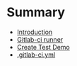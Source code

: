 # Summary

* [Introduction](README.md)
* [Gitlab-ci runner](chapter1.md)
* [Create Test Demo](create-test-demo.md)
* [.gitlab-ci.yml](gitlab-ci-gitlab-ciyml.md)

